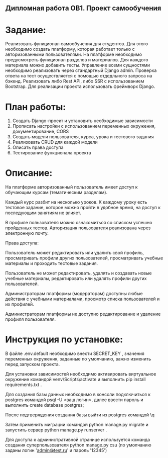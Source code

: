 ## Дипломная работа OB1. Проект самообучения

# Задание:

Реализовать функционал самообучения для студентов. Для этого необходимо создать платформу, которая работает только с авторизованными пользователями. 
На платформе необходимо предусмотреть функционал разделов и материалов. Для каждого материала можно добавить тесты. Управление всеми сущностями необходимо реализовать через стандартный Django admin. 
Проверка ответа на тест осуществляется с помощью отдедльного запроса на бэкенд. Реализовать либо Rest API, либо SSR с использованием Bootstrap. 
Для реализации проекта использовать фреймворк Django.

# План работы:

1. Создать Django-проект и установить необходимые зависимости
2. Прописать настройки с использованием переменных окружения, документирование, CORS
3. Создать модели пользователя, курса, урока и тестового задания
4. Реализовать CRUD для каждой модели
5. Описать права доступа
6. Тестирование функционала проекта

# Описание:

На платформе авторизованный пользователь имеет доступ к обучающим курсам (тематическим разделам). 

Каждый курс разбит на несколько уроков. К каждому уроку есть тестовое задание, которое можно пройти в удобное время, на доступ к последующим занятиям не влияет. 

В профиле пользователя можно ознакомиться со списком успешно пройденных тестов. 
Авторизация пользователя реализована через электронную почту. 

Права доступа:

Пользователь может  редактировать или удалить свой профиль, просматривать профили других пользователей, просматривать учебные материалы и проходить тестовые задания.

Пользователь не может  редактировать, удалять и создавать новые учебные материалы, редактировать или удалять профили других пользователей.

Администраторам платформы (модераторам) доступны любые действия с учебными материалами, просмотр списка пользователей и их профилей.

Администраторам платформы не доступно редактирование и удаление профиля пользователя.



# Инструкция по установке:

В файле .env.default необходимо внести SECRET_KEY , значения переменных окружения, заданные по умолчанию, важно изменить перед запуском проекта. 

Для установки зависимостей необходимо активировать виртуальное окружение командой  venv\Scripts\activate  и выполнить  pip install requirements.txt  .

Для создания базы данных необходимо в консоли подключиться к postgres  командой psql -U <ваш логин>, далее ввести пароль и выполнить create database postgres;

После подтверждения создания базы выйти из postgres командой \q

Затем применить миграции командой python manage.py migrate  и запустить сервер python manage.py runserver  .

Для доступа к административной странице используется команда создания суперпользователя python manage.py csu  (по умолчанию заданы логин 'admin@test.ru' и пароль '12345')
